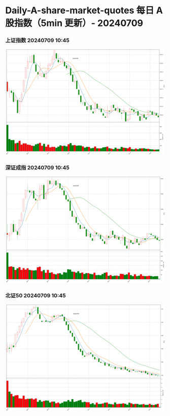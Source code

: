
# Daily-A-share-market-quotes 每日 A 股指数（5min 更新）- 20240709

### 上证指数 20240709 10:45
![](./fig/2024/7/20240709-sh000001.png)

### 深证成指 20240709 10:45
![](./fig/2024/7/20240709-sz399001.png)

### 北证50 20240709 10:45
![](./fig/2024/7/20240709-bj899050.png)
